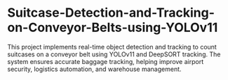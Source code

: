# Suitcase-Detection-and-Tracking-on-Conveyor-Belts-using-YOLOv11
This project implements real-time object detection and tracking to count suitcases on a conveyor belt using YOLOv11 and DeepSORT tracking. The system ensures accurate baggage tracking, helping improve airport security, logistics automation, and warehouse management.
